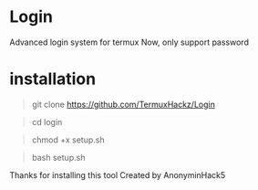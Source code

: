 # Login
Advanced login system for termux Now, only support password

# installation
> git clone https://github.com/TermuxHackz/Login

> cd login

> chmod +x setup.sh

> bash setup.sh

Thanks for installing this tool
Created by AnonyminHack5

